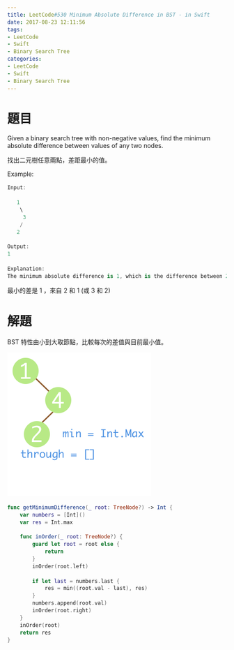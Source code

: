 ```yaml
---
title: LeetCode#530 Minimum Absolute Difference in BST - in Swift
date: 2017-08-23 12:11:56
tags:
- LeetCode
- Swift
- Binary Search Tree
categories: 
- LeetCode
- Swift
- Binary Search Tree
---
```


# 題目

Given a binary search tree with non-negative values, find the minimum absolute difference between values of any two nodes.
 
找出二元樹任意兩點，差距最小的值。

Example:
``` swift
Input:

   1
    \
     3
    /
   2

Output:
1

Explanation:
The minimum absolute difference is 1, which is the difference between 2 and 1 (or between 2 and 3).
```

最小的差是 1 ，來自 2 和 1 (或 3 和 2)


# 解題

BST 特性由小到大取節點，比較每次的差值與目前最小值。

![](../images/leetcode-530/minimum.gif)

``` swift
func getMinimumDifference(_ root: TreeNode?) -> Int {
    var numbers = [Int]()
    var res = Int.max
    
    func inOrder(_ root: TreeNode?) {
        guard let root = root else {
            return
        }
        inOrder(root.left)
        
        if let last = numbers.last {
            res = min((root.val - last), res)
        }
        numbers.append(root.val)
        inOrder(root.right)
    }
    inOrder(root)
    return res
}
```



